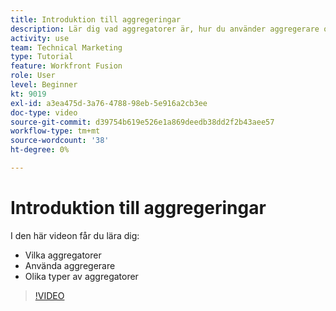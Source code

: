 ```yaml
---
title: Introduktion till aggregeringar
description: Lär dig vad aggregatorer är, hur du använder aggregerare och de olika typerna av aggregerare i [!DNL Adobe Workfront Fusion].
activity: use
team: Technical Marketing
type: Tutorial
feature: Workfront Fusion
role: User
level: Beginner
kt: 9019
exl-id: a3ea475d-3a76-4788-98eb-5e916a2cb3ee
doc-type: video
source-git-commit: d39754b619e526e1a869deedb38dd2f2b43aee57
workflow-type: tm+mt
source-wordcount: '38'
ht-degree: 0%

---
```


# Introduktion till aggregeringar

I den här videon får du lära dig:

* Vilka aggregatorer
* Använda aggregerare
* Olika typer av aggregatorer

>[!VIDEO](https://video.tv.adobe.com/v/335279/?quality=12)
